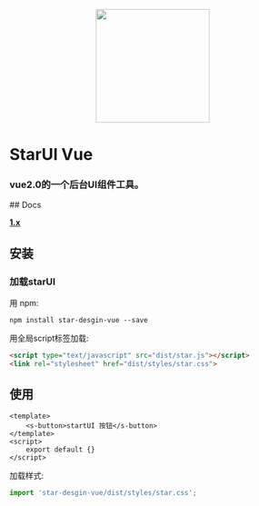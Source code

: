 <p align="center">
    <a href="http://www.stardesgin.cn">
        <img width="200" src="http://www.stardesgin.cn/images/biaoxing.png">
    </a>
</p>

<h1>StarUI Vue  </h1>
<h3>vue2.0的一个后台UI组件工具。</h3>
## Docs

**[1.x](http://www.stardesgin.cn)** 



## 安装

### 加载starUI

用 npm:
```
npm install star-desgin-vue --save
```

用全局script标签加载:

```html
<script type="text/javascript" src="dist/star.js"></script>
<link rel="stylesheet" href="dist/styles/star.css">
```


## 使用

```vue
<template>
    <s-button>startUI 按钮</s-button>
</template>
<script>
    export default {}
</script>
```

加载样式:

```js
import 'star-desgin-vue/dist/styles/star.css';
```


